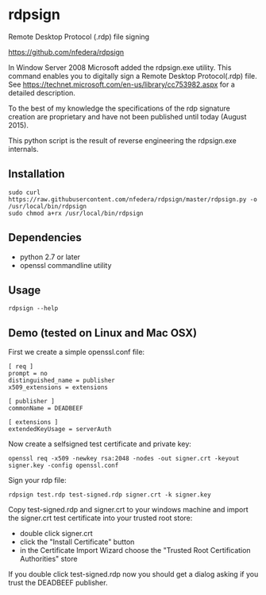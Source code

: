 # rdpsign
Remote Desktop Protocol (.rdp) file signing

https://github.com/nfedera/rdpsign


In Window Server 2008 Microsoft added the rdpsign.exe utility.
This command enables you to digitally sign a Remote Desktop Protocol(.rdp) file.
See https://technet.microsoft.com/en-us/library/cc753982.aspx for a detailed description.

To the best of my knowledge the specifications of the rdp signature creation are proprietary and have not been published until today (August 2015).

This python script is the result of reverse engineering the rdpsign.exe internals.


## Installation

    sudo curl https://raw.githubusercontent.com/nfedera/rdpsign/master/rdpsign.py -o /usr/local/bin/rdpsign
    sudo chmod a+rx /usr/local/bin/rdpsign


## Dependencies

- python 2.7 or later
- openssl commandline utility


## Usage

    rdpsign --help


## Demo (tested on Linux and Mac OSX)

First we create a simple openssl.conf file:

    [ req ]
    prompt = no
    distinguished_name = publisher
    x509_extensions = extensions

    [ publisher ]
    commonName = DEADBEEF

    [ extensions ]
    extendedKeyUsage = serverAuth

Now create a selfsigned test certificate and private key:

    openssl req -x509 -newkey rsa:2048 -nodes -out signer.crt -keyout signer.key -config openssl.conf

Sign your rdp file:

    rdpsign test.rdp test-signed.rdp signer.crt -k signer.key

Copy test-signed.rdp and signer.crt to your windows machine and import the signer.crt test certificate into your trusted root store:
- double click signer.crt
- click the "Install Certificate" button
- in the Certificate Import Wizard choose the "Trusted Root Certification Authorities" store


If you double click test-signed.rdp now you should get a dialog asking if you trust the DEADBEEF publisher.
